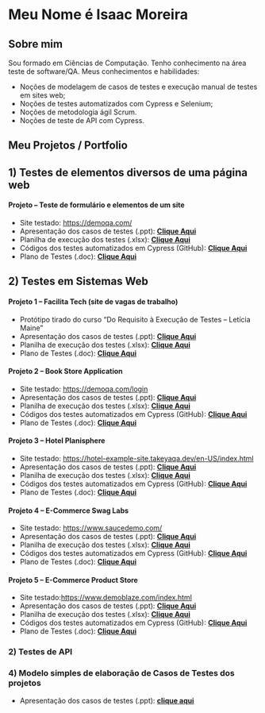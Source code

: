 # Meu Nome é Isaac Moreira

## Sobre mim
Sou formado em Ciências de Computação. Tenho conhecimento na área teste de software/QA. Meus conhecimentos e habilidades:
* Noções de modelagem de casos de testes e execução manual de testes em sites web;
* Noções de testes automatizados com Cypress e Selenium;
* Noções de metodologia ágil Scrum.
* Noções de teste de API com Cypress.

## Meu Projetos / Portfolio

## 1) Testes de elementos diversos de uma página web

#### Projeto – Teste de formulário e elementos de um site
* Site testado: https://demoqa.com/
* Apresentação dos casos de testes (.ppt): [**Clique Aqui**](https://demoqa.com/)
* Planilha de execução dos testes (.xlsx): [**Clique Aqui**]( url )
* Códigos dos testes automatizados em Cypress (GitHub): [**Clique Aqui**]( url )
* Plano de Testes (.doc): [**Clique Aqui**]( url )

## 2) Testes em Sistemas Web 
#### Projeto 1 – Facilita Tech (site de vagas de trabalho)
* Protótipo tirado do curso “Do Requisito à Execução de Testes – Letícia Maine”
* Apresentação dos casos de testes (.ppt): [**Clique Aqui**]( url )
* Planilha de execução dos testes (.xlsx): [**Clique Aqui**]( url )
* Plano de Testes (.doc): [**Clique Aqui**]( url )

#### Projeto 2 – Book Store Application
*	Site testado: https://demoqa.com/login
* Apresentação dos casos de testes (.ppt): [**Clique Aqui**]( url )
* Planilha de execução dos testes (.xlsx): [**Clique Aqui**]( url )
* Códigos dos testes automatizados em Cypress (GitHub): [**Clique Aqui**]( url )
* Plano de Testes (.doc): [**Clique Aqui**]( url )

#### Projeto 3 – Hotel Planisphere
*	Site testado: https://hotel-example-site.takeyaqa.dev/en-US/index.html
* Apresentação dos casos de testes (.ppt): [**Clique Aqui**]( url )
* Planilha de execução dos testes (.xlsx): [**Clique Aqui**]( url )
* Códigos dos testes automatizados em Cypress (GitHub): [**Clique Aqui**]( url )
* Plano de Testes (.doc): [**Clique Aqui**]( url )

#### Projeto 4 – E-Commerce Swag Labs
*	Site testado: https://www.saucedemo.com/
* Apresentação dos casos de testes (.ppt): [**Clique Aqui**]( url )
* Planilha de execução dos testes (.xlsx): [**Clique Aqui**]( url )
* Códigos dos testes automatizados em Cypress (GitHub): [**Clique Aqui**]( url )
* Plano de Testes (.doc): [**Clique Aqui**]( url )

#### Projeto 5 – E-Commerce Product Store
* Site testado:https://www.demoblaze.com/index.html
* Apresentação dos casos de testes (.ppt): [**Clique Aqui**]( url )
* Planilha de execução dos testes (.xlsx): [**Clique Aqui**]( url )
* Códigos dos testes automatizados em Cypress (GitHub): [**Clique Aqui**]( url )
* Plano de Testes (.doc): [**Clique Aqui**]( url )

### 2) Testes de API 



### 4) Modelo simples de elaboração de Casos de Testes dos projetos
* Apresentação dos casos de testes (.ppt): [**clique aqui**](https://scriptng.com/practise-site/selenium-form-automation-practice/)  

  

  

